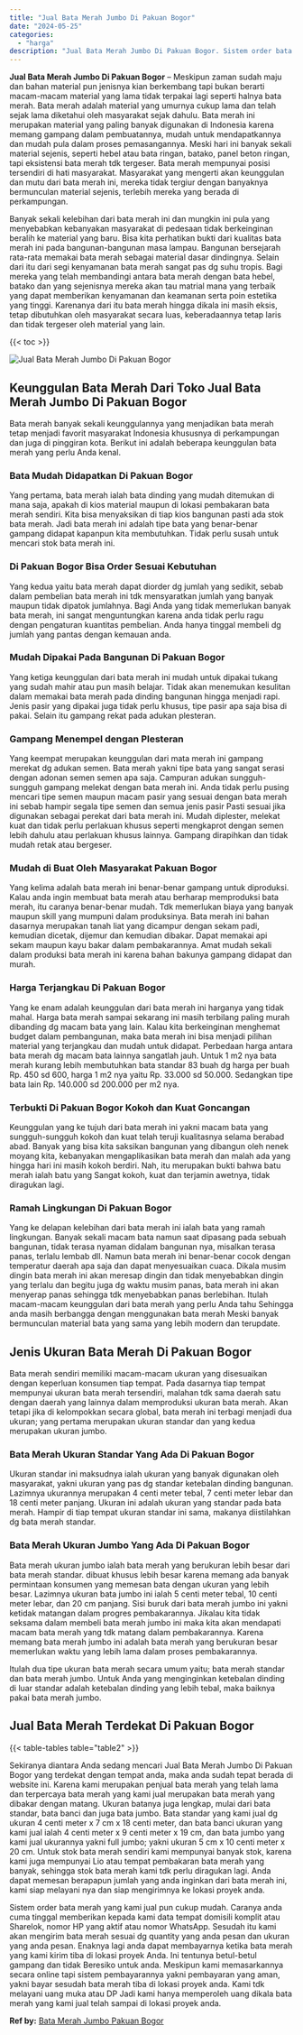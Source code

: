 ```yaml
---
title: "Jual Bata Merah Jumbo Di Pakuan Bogor"
date: "2024-05-25"
categories: 
  - "harga"
description: "Jual Bata Merah Jumbo Di Pakuan Bogor. Sistem order bata merah yang kami jual pun cukup mudah. Caranya anda cuma tinggal memberikan kepada kami data tempat d..."
---
```


**Jual Bata Merah Jumbo Di Pakuan Bogor** – Meskipun zaman sudah maju dan bahan material pun jenisnya kian berkembang tapi bukan berarti macam-macam material yang lama tidak terpakai lagi seperti halnya bata merah. Bata merah adalah material yang umurnya cukup lama dan telah sejak lama diketahui oleh masyarakat sejak dahulu. Bata merah ini merupakan material yang paling banyak digunakan di Indonesia karena memang gampang dalam pembuatannya, mudah untuk mendapatkannya dan mudah pula dalam proses pemasangannya. Meski hari ini banyak sekali material sejenis, seperti hebel atau bata ringan, batako, panel beton ringan, tapi eksistensi bata merah tdk tergeser. Bata merah mempunyai posisi tersendiri di hati masyarakat. Masyarakat yang mengerti akan keunggulan dan mutu dari bata merah ini, mereka tidak tergiur dengan banyaknya bermunculan material sejenis, terlebih mereka yang berada di perkampungan.

Banyak sekali kelebihan dari bata merah ini dan mungkin ini pula yang menyebabkan kebanyakan masyarakat di pedesaan tidak berkeinginan beralih ke material yang baru. Bisa kita perhatikan bukti dari kualitas bata merah ini pada bangunan-bangunan masa lampau. Bangunan bersejarah rata-rata memakai bata merah sebagai material dasar dindingnya. Selain dari itu dari segi kenyamanan bata merah sangat pas dg suhu tropis. Bagi mereka yang telah membandingi antara bata merah dengan bata hebel, batako dan yang sejenisnya mereka akan tau matrial mana yang terbaik yang dapat memberikan kenyamanan dan keamanan serta poin estetika yang tinggi. Karenanya dari itu bata merah hingga dikala ini masih eksis, tetap dibutuhkan oleh masyarakat secara luas, keberadaannya tetap laris dan tidak tergeser oleh material yang lain.

{{< toc >}}

![Jual Bata Merah Jumbo Di Pakuan Bogor](/images/jual-bata-merah-05.png)

## Keunggulan Bata Merah Dari Toko Jual Bata Merah Jumbo Di Pakuan Bogor

Bata merah banyak sekali keunggulannya yang menjadikan bata merah tetap menjadi favorit masyarakat Indonesia khususnya di perkampungan dan juga di pinggiran kota. Berikut ini adalah beberapa keunggulan bata merah yang perlu Anda kenal.

### Bata Mudah Didapatkan Di Pakuan Bogor

Yang pertama, bata merah ialah bata dinding yang mudah ditemukan di mana saja, apakah di kios material maupun di lokasi pembakaran bata merah sendiri. Kita bisa menyaksikan di tiap kios bangunan pasti ada stok bata merah. Jadi bata merah ini adalah tipe bata yang benar-benar gampang didapat kapanpun kita membutuhkan. Tidak perlu susah untuk mencari stok bata merah ini.

### Di Pakuan Bogor Bisa Order Sesuai Kebutuhan

Yang kedua yaitu bata merah dapat diorder dg jumlah yang sedikit, sebab dalam pembelian bata merah ini tdk mensyaratkan jumlah yang banyak maupun tidak dipatok jumlahnya. Bagi Anda yang tidak memerlukan banyak bata merah, ini sangat menguntungkan karena anda tidak perlu ragu dengan pengaturan kuantitas pembelian. Anda hanya tinggal membeli dg jumlah yang pantas dengan kemauan anda.

### Mudah Dipakai Pada Bangunan Di Pakuan Bogor

Yang ketiga keunggulan dari bata merah ini mudah untuk dipakai tukang yang sudah mahir atau pun masih belajar. Tidak akan menemukan kesulitan dalam memakai bata merah pada dinding bangunan hingga menjadi rapi. Jenis pasir yang dipakai juga tidak perlu khusus, tipe pasir apa saja bisa di pakai. Selain itu gampang rekat pada adukan plesteran.

### Gampang Menempel dengan Plesteran

Yang keempat merupakan keunggulan dari mata merah ini gampang merekat dg adukan semen. Bata merah yakni tipe bata yang sangat serasi dengan adonan semen semen apa saja. Campuran adukan sungguh-sungguh gampang melekat dengan bata merah ini. Anda tidak perlu pusing mencari tipe semen maupun macam pasir yang sesuai dengan bata merah ini sebab hampir segala tipe semen dan semua jenis pasir Pasti sesuai jika digunakan sebagai perekat dari bata merah ini. Mudah diplester, melekat kuat dan tidak perlu perlakuan khusus seperti mengkaprot dengan semen lebih dahulu atau perlakuan khusus lainnya. Gampang dirapihkan dan tidak mudah retak atau bergeser.

### Mudah di Buat Oleh Masyarakat Pakuan Bogor

Yang kelima adalah bata merah ini benar-benar gampang untuk diproduksi. Kalau anda ingin membuat bata merah atau berharap memproduksi bata merah, itu caranya benar-benar mudah. Tdk memerlukan biaya yang banyak maupun skill yang mumpuni dalam produksinya. Bata merah ini bahan dasarnya merupakan tanah liat yang dicampur dengan sekam padi, kemudian dicetak, dijemur dan kemudian dibakar. Dapat memakai api sekam maupun kayu bakar dalam pembakarannya. Amat mudah sekali dalam produksi bata merah ini karena bahan bakunya gampang didapat dan murah.

### Harga Terjangkau Di Pakuan Bogor

Yang ke enam adalah keunggulan dari bata merah ini harganya yang tidak mahal. Harga bata merah sampai sekarang ini masih terbilang paling murah dibanding dg macam bata yang lain. Kalau kita berkeinginan menghemat budget dalam pembangunan, maka bata merah ini bisa menjadi pilihan material yang terjangkau dan mudah untuk didapat. Perbedaan harga antara bata merah dg macam bata lainnya sangatlah jauh. Untuk 1 m2 nya bata merah kurang lebih membutuhkan bata standar 83 buah dg harga per buah Rp. 450 sd 600, harga 1 m2 nya yaitu Rp. 33.000 sd 50.000. Sedangkan tipe bata lain Rp. 140.000 sd 200.000 per m2 nya.

### Terbukti Di Pakuan Bogor Kokoh dan Kuat Goncangan

Keunggulan yang ke tujuh dari bata merah ini yakni macam bata yang sungguh-sungguh kokoh dan kuat telah teruji kualitasnya selama berabad abad. Banyak yang bisa kita saksikan bangunan yang dibangun oleh nenek moyang kita, kebanyakan mengaplikasikan bata merah dan malah ada yang hingga hari ini masih kokoh berdiri. Nah, itu merupakan bukti bahwa batu merah ialah batu yang Sangat kokoh, kuat dan terjamin awetnya, tidak diragukan lagi.

### Ramah Lingkungan Di Pakuan Bogor

Yang ke delapan kelebihan dari bata merah ini ialah bata yang ramah lingkungan. Banyak sekali macam bata namun saat dipasang pada sebuah bangunan, tidak terasa nyaman didalam bangunan nya, misalkan terasa panas, terlalu lembab dll. Namun bata merah ini benar-benar cocok dengan temperatur daerah apa saja dan dapat menyesuaikan cuaca. Dikala musim dingin bata merah ini akan meresap dingin dan tidak menyebabkan dingin yang terlalu dan begitu juga dg waktu musim panas, bata merah ini akan menyerap panas sehingga tdk menyebabkan panas berlebihan. Itulah macam-macam keunggulan dari bata merah yang perlu Anda tahu Sehingga anda masih berbangga dengan menggunakan bata merah Meski banyak bermunculan material bata yang sama yang lebih modern dan terupdate.

## Jenis Ukuran Bata Merah Di Pakuan Bogor

Bata merah sendiri memiliki macam-macam ukuran yang disesuaikan dengan keperluan konsumen tiap tempat. Pada dasarnya tiap tempat mempunyai ukuran bata merah tersendiri, malahan tdk sama daerah satu dengan daerah yang lainnya dalam memproduksi ukuran bata merah. Akan tetapi jika di kelompokkan secara global, bata merah ini terbagi menjadi dua ukuran; yang pertama merupakan ukuran standar dan yang kedua merupakan ukuran jumbo.

### Bata Merah Ukuran Standar Yang Ada Di Pakuan Bogor

Ukuran standar ini maksudnya ialah ukuran yang banyak digunakan oleh masyarakat, yakni ukuran yang pas dg standar ketebalan dinding bangunan. Lazimnya ukurannya merupakan 4 centi meter tebal, 7 centi meter lebar dan 18 centi meter panjang. Ukuran ini adalah ukuran yang standar pada bata merah. Hampir di tiap tempat ukuran standar ini sama, makanya diistilahkan dg bata merah standar.

### Bata Merah Ukuran Jumbo Yang Ada Di Pakuan Bogor

Bata merah ukuran jumbo ialah bata merah yang berukuran lebih besar dari bata merah standar. dibuat khusus lebih besar karena memang ada banyak permintaan konsumen yang memesan bata dengan ukuran yang lebih besar. Lazimnya ukuran bata jumbo ini ialah 5 centi meter tebal, 10 centi meter lebar, dan 20 cm panjang. Sisi buruk dari bata merah jumbo ini yakni ketidak matangan dalam progres pembakarannya. Jikalau kita tidak seksama dalam membeli bata merah jumbo ini maka kita akan mendapati macam bata merah yang tdk matang dalam pembakarannya. Karena memang bata merah jumbo ini adalah bata merah yang berukuran besar memerlukan waktu yang lebih lama dalam proses pembakarannya.

Itulah dua tipe ukuran bata merah secara umum yaitu; bata merah standar dan bata merah jumbo. Untuk Anda yang menginginkan ketebalan dinding di luar standar adalah ketebalan dinding yang lebih tebal, maka baiknya pakai bata merah jumbo.

## Jual Bata Merah Terdekat Di Pakuan Bogor

{{< table-tables table="table2" >}}

Sekiranya diantara Anda sedang mencari Jual Bata Merah Jumbo Di Pakuan Bogor yang terdekat dengan tempat anda, maka anda sudah tepat berada di website ini. Karena kami merupakan penjual bata merah yang telah lama dan terpercaya bata merah yang kami jual merupakan bata merah yang dibakar dengan matang. Ukuran batanya juga lengkap, mulai dari bata standar, bata banci dan juga bata jumbo. Bata standar yang kami jual dg ukuran 4 centi meter x 7 cm x 18 centi meter, dan bata banci ukuran yang kami jual ialah 4 centi meter x 9 centi meter x 19 cm, dan bata jumbo yang kami jual ukurannya yakni full jumbo; yakni ukuran 5 cm x 10 centi meter x 20 cm. Untuk stok bata merah sendiri kami mempunyai banyak stok, karena kami juga mempunyai Lio atau tempat pembakaran bata merah yang banyak, sehingga stok bata merah kami tdk perlu diragukan lagi. Anda dapat memesan berapapun jumlah yang anda inginkan dari bata merah ini, kami siap melayani nya dan siap mengirimnya ke lokasi proyek anda.

Sistem order bata merah yang kami jual pun cukup mudah. Caranya anda cuma tinggal memberikan kepada kami data tempat domisili komplit atau Sharelok, nomor HP yang aktif atau nomor WhatsApp. Sesudah itu kami akan mengirim bata merah sesuai dg quantity yang anda pesan dan ukuran yang anda pesan. Enaknya lagi anda dapat membayarnya ketika bata merah yang kami kirim tiba di lokasi proyek Anda. Ini tentunya betul-betul gampang dan tidak Beresiko untuk anda. Meskipun kami memasarkannya secara online tapi sistem pembayarannya yakni pembayaran yang aman, yakni bayar sesudah bata merah tiba di lokasi proyek anda. Kami tdk melayani uang muka atau DP Jadi kami hanya memperoleh uang dikala bata merah yang kami jual telah sampai di lokasi proyek anda.

**Ref by:** [Bata Merah Jumbo Pakuan Bogor](https://id.wikipedia.org/wiki/Bata)
